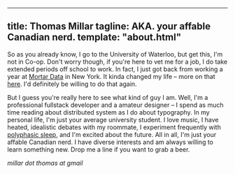 -----
title: Thomas Millar
tagline: AKA. your affable Canadian nerd.
template: "about.html"
-----

So as you already know, I go to the University of Waterloo, but get this, I'm not in Co-op. Don't worry though, if you're here to vet me for a job, I do take extended periods off school to work. In fact, I just got back from working a year at [Mortar Data][1] in New York. It kinda changed my life – more on that [here][2]. I'd definitely be willing to do that again.

But I guess you're really here to see what kind of guy I am. Well, I'm a professional fullstack developer and a amateur designer – I spend as much time reading about distributed system as I do about typography. In my personal life, I'm just your average university student. I love music, I have heated, idealistic debates with my roommate, I experiment frequently with [polyphasic sleep][3], and I'm excited about the future. All in all, I'm just your affable Canadian nerd. I have diverse interests and am always willing to learn something new. Drop me a line if you want to grab a beer.

_millar dot thomas at gmail_


[1]: http://mortardata.com
[2]: http://blog.mortardata.com/post/70385983369/mortar-data-internship
[3]: http://en.wikipedia.org/wiki/Polyphasic_sleep

